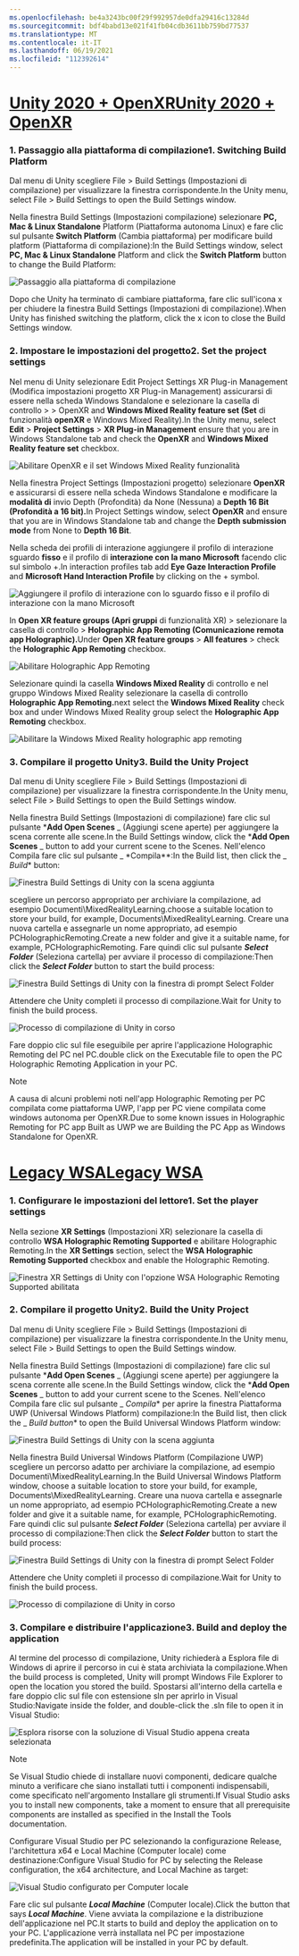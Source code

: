 ```yaml
---
ms.openlocfilehash: be4a3243bc00f29f992957de0dfa29416c13284d
ms.sourcegitcommit: bdf4babd13e021f41fb04cdb3611bb759bd77537
ms.translationtype: MT
ms.contentlocale: it-IT
ms.lasthandoff: 06/19/2021
ms.locfileid: "112392614"
---
```

# <a name="unity-2020--openxr"></a>[<span data-ttu-id="7cfc4-101">Unity 2020 + OpenXR</span><span class="sxs-lookup"><span data-stu-id="7cfc4-101">Unity 2020 + OpenXR</span></span>](#tab/openxr)

### <a name="1-switching-build-platform"></a><span data-ttu-id="7cfc4-102">1. Passaggio alla piattaforma di compilazione</span><span class="sxs-lookup"><span data-stu-id="7cfc4-102">1. Switching Build Platform</span></span>

<span data-ttu-id="7cfc4-103">Dal menu di Unity scegliere File > Build Settings (Impostazioni di compilazione) per visualizzare la finestra corrispondente.</span><span class="sxs-lookup"><span data-stu-id="7cfc4-103">In the Unity menu, select File > Build Settings to open the Build Settings window.</span></span>

<span data-ttu-id="7cfc4-104">Nella finestra Build Settings (Impostazioni compilazione) selezionare **PC, Mac & Linux Standalone** Platform (Piattaforma autonoma Linux) e fare clic sul pulsante **Switch Platform** (Cambia piattaforma) per modificare build platform (Piattaforma di compilazione):</span><span class="sxs-lookup"><span data-stu-id="7cfc4-104">In the Build Settings window, select **PC, Mac & Linux Standalone** Platform and click the **Switch Platform** button to change the Build Platform:</span></span>

![Passaggio alla piattaforma di compilazione](../images/mrlearning-pc-holographic-remoting/Tutorial2-Section2-Step4-1.PNG)

<span data-ttu-id="7cfc4-106">Dopo che Unity ha terminato di cambiare piattaforma, fare clic sull'icona x per chiudere la finestra Build Settings (Impostazioni di compilazione).</span><span class="sxs-lookup"><span data-stu-id="7cfc4-106">When Unity has finished switching the platform, click the x icon to close the Build Settings window.</span></span>

### <a name="2-set-the-project-settings"></a><span data-ttu-id="7cfc4-107">2. Impostare le impostazioni del progetto</span><span class="sxs-lookup"><span data-stu-id="7cfc4-107">2. Set the project settings</span></span>

<span data-ttu-id="7cfc4-108">Nel menu di Unity selezionare Edit Project Settings XR Plug-in Management (Modifica impostazioni progetto XR Plug-in Management) assicurarsi di essere nella scheda Windows Standalone e selezionare la casella di controllo  >    >   OpenXR and **Windows Mixed Reality feature set (Set** di funzionalità **openXR** e Windows Mixed Reality).</span><span class="sxs-lookup"><span data-stu-id="7cfc4-108">In the Unity menu, select **Edit** > **Project Settings** > **XR Plug-in Management** ensure that you are in Windows Standalone tab and check the **OpenXR** and **Windows Mixed Reality feature set** checkbox.</span></span>

![Abilitare OpenXR e il set Windows Mixed Reality funzionalità](../images/mrlearning-pc-holographic-remoting/Tutorial2-Section2-Step4-2.PNG)

<span data-ttu-id="7cfc4-110">Nella finestra Project Settings (Impostazioni progetto) selezionare **OpenXR** e assicurarsi di essere nella scheda Windows Standalone e modificare la **modalità di** invio Depth (Profondità) da None (Nessuna) a **Depth 16 Bit (Profondità a 16 bit).**</span><span class="sxs-lookup"><span data-stu-id="7cfc4-110">In Project Settings window, select **OpenXR** and ensure that you are in Windows Standalone tab and change the **Depth submission mode** from None to **Depth 16 Bit**.</span></span>

<span data-ttu-id="7cfc4-111">Nella scheda dei profili di interazione aggiungere il profilo di interazione sguardo **fisso** e il profilo di **interazione con la mano Microsoft** facendo clic sul simbolo +.</span><span class="sxs-lookup"><span data-stu-id="7cfc4-111">In interaction profiles tab add **Eye Gaze Interaction Profile** and **Microsoft Hand Interaction Profile** by clicking on the + symbol.</span></span>

![Aggiungere il profilo di interazione con lo sguardo fisso e il profilo di interazione con la mano Microsoft](../images/mrlearning-pc-holographic-remoting/Tutorial2-Section2-Step4-3.PNG)

<span data-ttu-id="7cfc4-113">In **Open XR feature groups (Apri gruppi** di funzionalità XR) > selezionare la casella di controllo  >   **Holographic App Remoting (Comunicazione remota app Holographic).**</span><span class="sxs-lookup"><span data-stu-id="7cfc4-113">Under **Open XR feature groups** > **All features** > check the **Holographic App Remoting** checkbox.</span></span>

![Abilitare Holographic App Remoting](../images/mrlearning-pc-holographic-remoting/Tutorial2-Section2-Step4-4.PNG)

<span data-ttu-id="7cfc4-115">Selezionare quindi la casella **Windows Mixed Reality** di controllo e nel gruppo Windows Mixed Reality selezionare la casella di controllo **Holographic App Remoting.**</span><span class="sxs-lookup"><span data-stu-id="7cfc4-115">next select the **Windows Mixed Reality**  check box and under Windows Mixed Reality group select the  **Holographic App Remoting** checkbox.</span></span>

![Abilitare la Windows Mixed Reality holographic app remoting](../images/mrlearning-pc-holographic-remoting/Tutorial2-Section2-Step4-5.PNG)

### <a name="3-build-the-unity-project"></a><span data-ttu-id="7cfc4-117">3. Compilare il progetto Unity</span><span class="sxs-lookup"><span data-stu-id="7cfc4-117">3. Build the Unity Project</span></span>

<span data-ttu-id="7cfc4-118">Dal menu di Unity scegliere File > Build Settings (Impostazioni di compilazione) per visualizzare la finestra corrispondente.</span><span class="sxs-lookup"><span data-stu-id="7cfc4-118">In the Unity menu, select File > Build Settings to open the Build Settings window.</span></span>

<span data-ttu-id="7cfc4-119">Nella finestra Build Settings (Impostazioni di compilazione) fare clic sul pulsante \***Add Open Scenes** _ (Aggiungi scene aperte) per aggiungere la scena corrente alle scene.</span><span class="sxs-lookup"><span data-stu-id="7cfc4-119">In the Build Settings window, click the \***Add Open Scenes** _ button to add your current scene to the Scenes.</span></span> <span data-ttu-id="7cfc4-120">Nell'elenco Compila fare clic sul pulsante _ \*Compila\*\*:</span><span class="sxs-lookup"><span data-stu-id="7cfc4-120">In the Build list, then click the _ *Build*\* button:</span></span>

![Finestra Build Settings di Unity con la scena aggiunta](../images/mrlearning-pc-holographic-remoting/Tutorial2-Section2-Step4-6.PNG)

<span data-ttu-id="7cfc4-122">scegliere un percorso appropriato per archiviare la compilazione, ad esempio Documenti\MixedRealityLearning.</span><span class="sxs-lookup"><span data-stu-id="7cfc4-122">choose a suitable location to store your build, for example, Documents\MixedRealityLearning.</span></span> <span data-ttu-id="7cfc4-123">Creare una nuova cartella e assegnarle un nome appropriato, ad esempio PCHolographicRemoting.</span><span class="sxs-lookup"><span data-stu-id="7cfc4-123">Create a new folder and give it a suitable name, for example, PCHolographicRemoting.</span></span> <span data-ttu-id="7cfc4-124">Fare quindi clic sul pulsante ***Select Folder*** (Seleziona cartella) per avviare il processo di compilazione:</span><span class="sxs-lookup"><span data-stu-id="7cfc4-124">Then click the ***Select Folder*** button to start the build process:</span></span>

![Finestra Build Settings di Unity con la finestra di prompt Select Folder](../images/mrlearning-pc-holographic-remoting/Tutorial2-Section2-Step4-7.png)

<span data-ttu-id="7cfc4-126">Attendere che Unity completi il processo di compilazione.</span><span class="sxs-lookup"><span data-stu-id="7cfc4-126">Wait for Unity to finish the build process.</span></span>

![Processo di compilazione di Unity in corso](../images/mrlearning-pc-holographic-remoting/Tutorial2-Section2-Step4-8.png)

<span data-ttu-id="7cfc4-128">Fare doppio clic sul file eseguibile per aprire l'applicazione Holographic Remoting del PC nel PC.</span><span class="sxs-lookup"><span data-stu-id="7cfc4-128">double click on the Executable file to open the PC Holographic Remoting Application in your PC.</span></span>

> [!NOTE]
> <span data-ttu-id="7cfc4-129">A causa di alcuni problemi noti nell'app Holographic Remoting per PC compilata come piattaforma UWP, l'app per PC viene compilata come windows autonoma per OpenXR.</span><span class="sxs-lookup"><span data-stu-id="7cfc4-129">Due to some known issues in Holographic Remoting for PC app Built as UWP we are Building the PC App as Windows Standalone for OpenXR.</span></span>


# <a name="legacy-wsa"></a>[<span data-ttu-id="7cfc4-130">Legacy WSA</span><span class="sxs-lookup"><span data-stu-id="7cfc4-130">Legacy WSA</span></span>](#tab/wsa)

### <a name="1-set-the-player-settings"></a><span data-ttu-id="7cfc4-131">1. Configurare le impostazioni del lettore</span><span class="sxs-lookup"><span data-stu-id="7cfc4-131">1. Set the player settings</span></span>

<span data-ttu-id="7cfc4-132">Nella sezione **XR Settings** (Impostazioni XR) selezionare la casella di controllo **WSA Holographic Remoting Supported** e abilitare Holographic Remoting.</span><span class="sxs-lookup"><span data-stu-id="7cfc4-132">In the **XR Settings** section, select the **WSA Holographic Remoting Supported** checkbox and enable the Holographic Remoting.</span></span>

![Finestra XR Settings di Unity con l'opzione WSA Holographic Remoting Supported abilitata](../images/mrlearning-pc-holographic-remoting/Tutorial2-Section2-Step1-1.png)

### <a name="2-build-the-unity-project"></a><span data-ttu-id="7cfc4-134">2. Compilare il progetto Unity</span><span class="sxs-lookup"><span data-stu-id="7cfc4-134">2. Build the Unity Project</span></span>

<span data-ttu-id="7cfc4-135">Dal menu di Unity scegliere File > Build Settings (Impostazioni di compilazione) per visualizzare la finestra corrispondente.</span><span class="sxs-lookup"><span data-stu-id="7cfc4-135">In the Unity menu, select File > Build Settings to open the Build Settings window.</span></span>

<span data-ttu-id="7cfc4-136">Nella finestra Build Settings (Impostazioni di compilazione) fare clic sul pulsante \***Add Open Scenes** _ (Aggiungi scene aperte) per aggiungere la scena corrente alle scene.</span><span class="sxs-lookup"><span data-stu-id="7cfc4-136">In the Build Settings window, click the \***Add Open Scenes** _ button to add your current scene to the Scenes.</span></span> <span data-ttu-id="7cfc4-137">Nell'elenco Compila fare clic sul pulsante _ *_Compila_*\* per aprire la finestra Piattaforma UWP (Universal Windows Platform) compilazione:</span><span class="sxs-lookup"><span data-stu-id="7cfc4-137">In the Build list, then click the _ *_Build button_*\* to open the Build Universal Windows Platform window:</span></span>

![Finestra Build Settings di Unity con la scena aggiunta](../images/mrlearning-pc-holographic-remoting/Tutorial2-Section2-Step2-1.png)

<span data-ttu-id="7cfc4-139">Nella finestra Build Universal Windows Platform (Compilazione UWP) scegliere un percorso adatto per archiviare la compilazione, ad esempio Documenti\MixedRealityLearning.</span><span class="sxs-lookup"><span data-stu-id="7cfc4-139">In the Build Universal Windows Platform window, choose a suitable location to store your build, for example, Documents\MixedRealityLearning.</span></span> <span data-ttu-id="7cfc4-140">Creare una nuova cartella e assegnarle un nome appropriato, ad esempio PCHolographicRemoting.</span><span class="sxs-lookup"><span data-stu-id="7cfc4-140">Create a new folder and give it a suitable name, for example, PCHolographicRemoting.</span></span> <span data-ttu-id="7cfc4-141">Fare quindi clic sul pulsante ***Select Folder*** (Seleziona cartella) per avviare il processo di compilazione:</span><span class="sxs-lookup"><span data-stu-id="7cfc4-141">Then click the ***Select Folder*** button to start the build process:</span></span>

![Finestra Build Settings di Unity con la finestra di prompt Select Folder](../images/mrlearning-pc-holographic-remoting/Tutorial2-Section2-Step2-2.png)

<span data-ttu-id="7cfc4-143">Attendere che Unity completi il processo di compilazione.</span><span class="sxs-lookup"><span data-stu-id="7cfc4-143">Wait for Unity to finish the build process.</span></span>

![Processo di compilazione di Unity in corso](../images/mrlearning-pc-holographic-remoting/Tutorial2-Section2-Step2-3.png)

### <a name="3-build-and-deploy-the-application"></a><span data-ttu-id="7cfc4-145">3. Compilare e distribuire l'applicazione</span><span class="sxs-lookup"><span data-stu-id="7cfc4-145">3. Build and deploy the application</span></span>

<span data-ttu-id="7cfc4-146">Al termine del processo di compilazione, Unity richiederà a Esplora file di Windows di aprire il percorso in cui è stata archiviata la compilazione.</span><span class="sxs-lookup"><span data-stu-id="7cfc4-146">When the build process is completed, Unity will prompt Windows File Explorer to open the location you stored the build.</span></span> <span data-ttu-id="7cfc4-147">Spostarsi all'interno della cartella e fare doppio clic sul file con estensione sln per aprirlo in Visual Studio:</span><span class="sxs-lookup"><span data-stu-id="7cfc4-147">Navigate inside the folder, and double-click the .sln file to open it in Visual Studio:</span></span>

![Esplora risorse con la soluzione di Visual Studio appena creata selezionata](../images/mrlearning-pc-holographic-remoting/Tutorial2-Section2-Step3-1.png)

> [!NOTE]
> <span data-ttu-id="7cfc4-149">Se Visual Studio chiede di installare nuovi componenti, dedicare qualche minuto a verificare che siano installati tutti i componenti indispensabili, come specificato nell'argomento Installare gli strumenti.</span><span class="sxs-lookup"><span data-stu-id="7cfc4-149">If Visual Studio asks you to install new components, take a moment to ensure that all prerequisite components are installed as specified in the Install the Tools documentation.</span></span>

<span data-ttu-id="7cfc4-150">Configurare Visual Studio per PC selezionando la configurazione Release, l'architettura x64 e Local Machine (Computer locale) come destinazione:</span><span class="sxs-lookup"><span data-stu-id="7cfc4-150">Configure Visual Studio for PC by selecting the Release configuration, the x64 architecture, and Local Machine as target:</span></span>

![Visual Studio configurato per Computer locale](../images/mrlearning-pc-holographic-remoting/Tutorial2-Section2-Step3-2.png)

<span data-ttu-id="7cfc4-152">Fare clic sul pulsante ***Local Machine*** (Computer locale).</span><span class="sxs-lookup"><span data-stu-id="7cfc4-152">Click the button that says ***Local Machine***.</span></span> <span data-ttu-id="7cfc4-153">Viene avviata la compilazione e la distribuzione dell'applicazione nel PC.</span><span class="sxs-lookup"><span data-stu-id="7cfc4-153">It starts to build and deploy the application on to your PC.</span></span> <span data-ttu-id="7cfc4-154">L'applicazione verrà installata nel PC per impostazione predefinita.</span><span class="sxs-lookup"><span data-stu-id="7cfc4-154">The application will be installed in your PC by default.</span></span>
